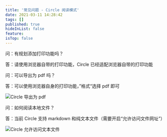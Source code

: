 ```yaml
---
title: '常见问题 - Circle 阅读模式'
date: 2021-03-11 14:28:42
tags: []
published: true
hideInList: false
feature: 
isTop: false
---
```


问：有规划添加打印功能吗？

答：请使用浏览器自带的打印功能，Circle 已经适配浏览器自带的打印功能

问：可以导出为 pdf 吗？

答：可以使用浏览器自身的打印功能，”格式“选择 pdf 即可

![Circle 导出为 pdf](https://ranhe.xyz/post-images/1625111440768.png)

问：如何阅读本地文件？

答：当前 Circle 支持 markdown 和纯文本文件（需要开启“允许访问文件网址”）

![Circle 允许访问文本文件](https://ranhe.xyz/post-images/1625100641525.jpg)

